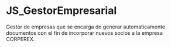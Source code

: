 # JS_GestorEmpresarial
Gestor de empresas que se encarga de generar automaticamente documentos con el fin de incorporar nuevos socios a la empresa CORPEREX.
